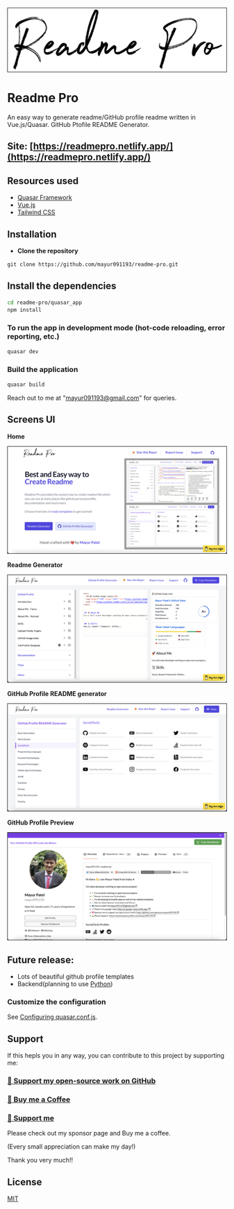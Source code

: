 <p float="left">
	<kbd>
<img src="quasar_app/src/assets/logo.png" border="1" alt="Details"
	title="Readme Pro"  />	
	</kbd>
</p>

# Readme Pro

An easy way to generate readme/GitHub profile readme written in Vue.js/Quasar. GitHub Ptofile README Generator.

## Site: [https://readmepro.netlify.app/](https://readmepro.netlify.app/)

## Resources used
* [Quasar Framework](https://quasar.dev/)
* [Vue.js](https://vuejs.org/)
* [Tailwind CSS](https://tailwindcss.com/)

## Installation

* **Clone the repository**

```
git clone https://github.com/mayur091193/readme-pro.git
```

## Install the dependencies
```bash
cd readme-pro/quasar_app
npm install
```

### To run the app in development mode (hot-code reloading, error reporting, etc.)
```bash
quasar dev
```


### Build the application
```bash
quasar build
```

Reach out to me at "mayur091193@gmail.com" for queries.

## Screens UI
**Home**
<p float="left">
        <kbd>
<img src="quasar_app/src/assets/home.png" border="1" alt="Login"
        title="Home"  />
                </kbd>
</p>

**Readme Generator**
<p float="left">
	<kbd>
<img src="quasar_app/src/assets/readme_generator.png" border="1" alt="Home"
	title="Readme Generator"  />
		</kbd>
</p>

**GitHub Profile README generator**
<p float="left">
	<kbd>
<img src="quasar_app/src/assets/gh_generator.png" border="1" alt="Details"
	title="GitHub Profile README generator"  />	
	</kbd>
</p>

**GitHub Profile Preview**
<p float="left">
	<kbd>
<img src="quasar_app/src/assets/github_preview.png" border="1" alt="Category"
	title="GitHub Profile Preview"  />
	</kbd>
</p>

## Future release:
* Lots of beautiful github profile templates
* Backend(planning to use [Python](https://www.python.org/))

### Customize the configuration
See [Configuring quasar.conf.js](https://quasar.dev/quasar-cli/quasar-conf-js).

## Support

If this hepls you in any way, you can contribute to this project by supporting me:

### [💜 Support my open-source work on GitHub](https://github.com/sponsors/mayur091193)
### [💜 Buy me a Coffee](https://www.buymeacoffee.com/mayur091193)
### [💜 Support me](https://paypal.me/mayurpp)

Please check out my sponsor page and Buy me a coffee.

(Every small appreciation can make my day!)

Thank you very much!!

## License

[MIT](http://opensource.org/licenses/MIT)
